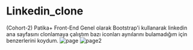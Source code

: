# Linkedin_clone
(Cohort-2) Patika+ Front-End
Genel olarak Bootstrap'i kullanarak linkedin ana sayfasını clonlamaya çalıştım bazı iconları aynılarını bulamadığım için benzerlerini koydum.
![page](https://github.com/gokayoncu/Linkedin_clone/assets/128924810/23bcba94-715b-4048-94d0-6321bdef683c)
![page2](https://github.com/gokayoncu/Linkedin_clone/assets/128924810/7031ac5a-b8f6-4b11-a9b7-efd3f1301353)

